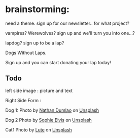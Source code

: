 

# brainstorming:

need a theme.   sign up for our newsletter.. for what project?

vampires? Werewolves?  sign up and we'll turn you into one...?

lapdog?  sign up to be a lap?

Dogs Without Laps.

Sign up and you can start donating your lap today!




## Todo
left side image : picture and text

Right Side Form : 







Dog 1:
Photo by <a href="https://unsplash.com/@nate_dumlao?utm_source=unsplash&utm_medium=referral&utm_content=creditCopyText">Nathan Dumlao</a> on <a href="https://unsplash.com/?utm_source=unsplash&utm_medium=referral&utm_content=creditCopyText">Unsplash</a>
  


Dog 2 
Photo by <a href="https://unsplash.com/@thetechnomaid?utm_source=unsplash&utm_medium=referral&utm_content=creditCopyText">Sophie Elvis</a> on <a href="https://unsplash.com/?utm_source=unsplash&utm_medium=referral&utm_content=creditCopyText">Unsplash</a>
  

Cat1
  Photo by <a href="https://unsplash.com/@milestogobeforeisleep?utm_source=unsplash&utm_medium=referral&utm_content=creditCopyText">Lute</a> on <a href="https://unsplash.com/s/photos/sad-cat?utm_source=unsplash&utm_medium=referral&utm_content=creditCopyText">Unsplash</a>
  